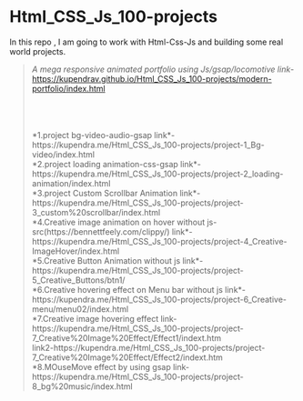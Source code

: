# Html_CSS_Js_100-projects
In this repo , I am going to work with Html-Css-Js and building some real world projects.

>*A mega responsive animated portfolio using Js/gsap/locomotive link*-https://kupendrav.github.io/Html_CSS_Js_100-projects/modern-portfolio/index.html
>
><br>
><br>
><br>
>*1.project bg-video-audio-gsap link*-https://kupendra.me/Html_CSS_Js_100-projects/project-1_Bg-video/index.html <br>
>*2.project loading animation-css-gsap link*-https://kupendra.me/Html_CSS_Js_100-projects/project-2_loading-animation/index.html  <br>
>*3.project Custom Scrollbar Animation link*-https://kupendra.me/Html_CSS_Js_100-projects/project-3_custom%20scrollbar/index.html <br>
>*4.Creative image animation on hover without js- src(https://bennettfeely.com/clippy/) link*-https://kupendra.me/Html_CSS_Js_100-projects/project-4_Creative-ImageHover/index.html <br>
>*5.Creative Button Animation without js link*-https://kupendra.me/Html_CSS_Js_100-projects/project-5_Creative_Buttons/btn1/<br>
>*6.Creative hovering effect on Menu bar without js link*-https://kupendra.me/Html_CSS_Js_100-projects/project-6_Creative-menu/menu02/index.html<br>
>*7.Creative image hovering effect link-https://kupendra.me/Html_CSS_Js_100-projects/project-7_Creative%20Image%20Effect/Effect1/indext.htm <br>
>link2-https://kupendra.me/Html_CSS_Js_100-projects/project-7_Creative%20Image%20Effect/Effect2/indext.htm<br>
>*8.MOuseMove effect by using gsap link-https://kupendra.me/Html_CSS_Js_100-projects/project-8_bg%20music/index.html<br>
